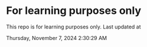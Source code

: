 # For learning purposes only
This repo is for learning purposes only.
Last updated at

Thursday, November 7, 2024 2:30:29 AM

